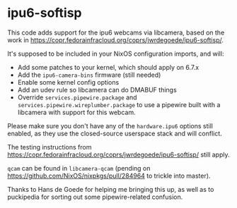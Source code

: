 # ipu6-softisp

This code adds support for the ipu6 webcams via libcamera, based on the work in
https://copr.fedorainfracloud.org/coprs/jwrdegoede/ipu6-softisp/.

It's supposed to be included in your NixOS configuration imports, and will:

 - Add some patches to your kernel, which should apply on 6.7.x
 - Add the `ipu6-camera-bins` firmware (still needed)
 - Enable some kernel config options
 - Add an udev rule so libcamera can do DMABUF things
 - Override `services.pipewire.package` and
   `services.pipewire.wireplumber.package` to use a pipewire built with a libcamera
   with support for this webcam.

Please make sure you don't have any of the `hardware.ipu6` options still
enabled, as they use the closed-source userspace stack and will conflict.

The testing instructions from
https://copr.fedorainfracloud.org/coprs/jwrdegoede/ipu6-softisp/ still apply.

`qcam` can be found in `libcamera-qcam` (pending on
https://github.com/NixOS/nixpkgs/pull/284964 to trickle into master).

Thanks to Hans de Goede for helping me bringing this up, as well as to
puckipedia for sorting out some pipewire-related confusion.
